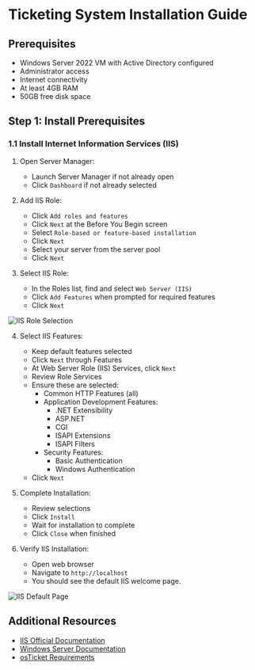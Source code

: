 # Ticketing System Installation Guide

## Prerequisites
- Windows Server 2022 VM with Active Directory configured
- Administrator access
- Internet connectivity
- At least 4GB RAM
- 50GB free disk space

## Step 1: Install Prerequisites

### 1.1 Install Internet Information Services (IIS)

1. Open Server Manager:
   - Launch Server Manager if not already open
   - Click `Dashboard` if not already selected

2. Add IIS Role:
   - Click `Add roles and features`
   - Click `Next` at the Before You Begin screen
   - Select `Role-based or feature-based installation`
   - Click `Next`
   - Select your server from the server pool
   - Click `Next`

3. Select IIS Role:
   - In the Roles list, find and select `Web Server (IIS)`
   - Click `Add Features` when prompted for required features
   - Click `Next`

![IIS Role Selection](../Screenshots/ticketing/iis-role.png)

4. Select IIS Features:
   - Keep default features selected
   - Click `Next` through Features
   - At Web Server Role (IIS) Services, click `Next`
   - Review Role Services
   - Ensure these are selected:
     - Common HTTP Features (all)
     - Application Development Features:
       - .NET Extensibility
       - ASP.NET
       - CGI
       - ISAPI Extensions
       - ISAPI Filters
     - Security Features:
       - Basic Authentication
       - Windows Authentication
   - Click `Next`

5. Complete Installation:
   - Review selections
   - Click `Install`
   - Wait for installation to complete
   - Click `Close` when finished

6. Verify IIS Installation:
   - Open web browser
   - Navigate to `http://localhost`
   - You should see the default IIS welcome page.

![IIS Default Page](../Screenshots/ticketing/iis-default.png)

## Additional Resources

- [IIS Official Documentation](https://docs.microsoft.com/en-us/iis)
- [Windows Server Documentation](https://docs.microsoft.com/en-us/windows-server/)
- [osTicket Requirements](https://docs.osticket.com/en/latest/Getting%20Started/Installation.html)

